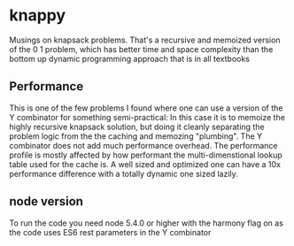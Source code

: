 # knappy
Musings on knapsack problems.
That's a recursive and memoized version of the 0 1 problem, which has better time and space complexity than the bottom up dynamic programming approach that is in all textbooks

## Performance
This is one of the few problems I found where one can use a version of the Y combinator for something semi-practical:
In this case it is to memoize the highly recursive knapsack solution, but doing it cleanly separating the problem logic from the the caching and memozing "plumbing".
The Y combinator does not add much performance overhead. The performance profile is mostly affected by how performant 
the multi-dimenstional lookup table used for the cache is. A well sized and optimized one can have a 10x performance difference 
with a totally dynamic one sized lazily.

## node version
To run the code you need node 5.4.0 or higher with the harmony flag on as the code uses ES6 rest parameters in the Y combinator

